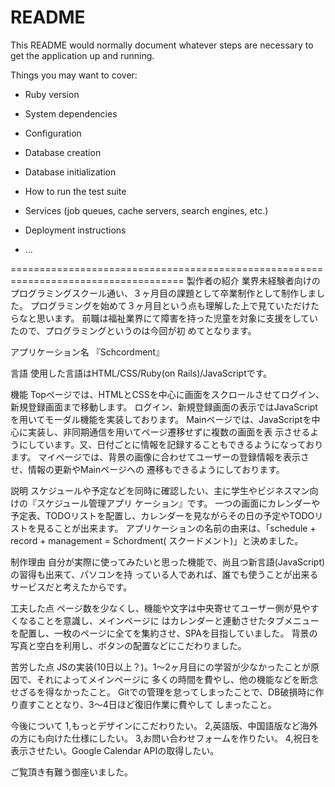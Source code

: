 # README

This README would normally document whatever steps are necessary to get the
application up and running.

Things you may want to cover:

* Ruby version

* System dependencies

* Configuration

* Database creation

* Database initialization

* How to run the test suite

* Services (job queues, cache servers, search engines, etc.)

* Deployment instructions

* ...


====================================================================================
製作者の紹介
      業界未経験者向けのプログラミングスクール通い、３ヶ月目の課題として卒業制作として制作しました。
    プログラミングを始めて３ヶ月目という点も理解した上で見ていただけたらなと思います。
      前職は福祉業界にて障害を持った児童を対象に支援をしていたので、プログラミングというのは今回が初
    めてとなります。

アプリケーション名
     『Schcordment』

言語
      使用した言語はHTML/CSS/Ruby(on Rails)/JavaScriptです。

機能
      Topページでは、HTMLとCSSを中心に画面をスクロールさせてログイン、新規登録画面まで移動します。
    ログイン、新規登録画面の表示ではJavaScriptを用いてモーダル機能を実装しております。
      Mainページでは、JavaScriptを中心に実装し、非同期通信を用いてページ遷移せずに複数の画面を表
    示させるようにしています。又、日付ごとに情報を記録することもできるようになっております。
      マイページでは、背景の画像に合わせてユーザーの登録情報を表示させ、情報の更新やMainページへの
    遷移もできるようにしております。

説明
      スケジュールや予定などを同時に確認したい、主に学生やビジネスマン向けの『スケジュール管理アプリ
    ケーション』です。
      一つの画面にカレンダーや予定表、TODOリストを配置し、カレンダーを見ながらその日の予定やTODOリ
    ストを見ることが出来ます。
      アプリケーションの名前の由来は、「schedule + record + management = Schordment(
    スクードメント)」と決めました。

制作理由
      自分が実際に使ってみたいと思った機能で、尚且つ新言語(JavaScript)の習得も出来て、パソコンを持
    っている人であれば、誰でも使うことが出来るサービスだと考えたからです。

工夫した点
      ページ数を少なくし、機能や文字は中央寄せてユーザー側が見やすくなることを意識し、メインページに
    はカレンダーと連動させたタブメニューを配置し、一枚のページに全てを集約させ、SPAを目指していました。
      背景の写真と空白を利用し、ボタンの配置などにこだわりました。

苦労した点
      JSの実装(10日以上？)。1〜2ヶ月目にの学習が少なかったことが原因で、それによってメインページに
    多くの時間を費やし、他の機能などを断念せざるを得なかったこと。
      Gitでの管理を怠ってしまったことで、DB破損時に作り直すこととなり、3〜4日ほど復旧作業に費やして
    しまったこと。

今後について
      1,もっとデザインにこだわりたい。
      2,英語版、中国語版など海外の方にも向けた仕様にしたい。
      3,お問い合わせフォームを作りたい。
      4,祝日を表示させたい。Google Calendar APIの取得したい。


ご覧頂き有難う御座いました。



